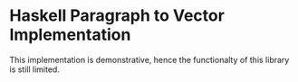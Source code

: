 # Haskell Paragraph to Vector Implementation

This implementation is demonstrative, hence the functionalty
of this library is still limited.
